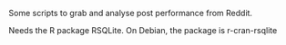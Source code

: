Some scripts to grab and analyse post performance from Reddit.

Needs the R package RSQLite. On Debian, the package is r-cran-rsqlite
